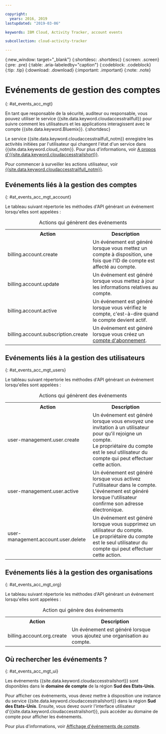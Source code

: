 ```yaml
---

copyright:
  years: 2016, 2019
lastupdated: "2019-03-06"

keywords: IBM Cloud, Activity Tracker, account events

subcollection: cloud-activity-tracker

---
```


{:new_window: target="_blank"}
{:shortdesc: .shortdesc}
{:screen: .screen}
{:pre: .pre}
{:table: .aria-labeledby="caption"}
{:codeblock: .codeblock}
{:tip: .tip}
{:download: .download}
{:important: .important}
{:note: .note}

# Evénements de gestion des comptes  
{: #at_events_acc_mgt}

En tant que responsable de la sécurité, auditeur ou responsable, vous pouvez utiliser le service {{site.data.keyword.cloudaccesstrailfull}} pour suivre comment les utilisateurs et les applications interagissent avec le compte {{site.data.keyword.Bluemix}}. 
{:shortdesc}

Le service {{site.data.keyword.cloudaccesstrailfull_notm}} enregistre les activités initiées par l'utilisateur qui changent l'état d'un service dans {{site.data.keyword.cloud_notm}}. Pour plus d'informations, voir [A propos d'{{site.data.keyword.cloudaccesstrailshort}}](/docs/services/cloud-activity-tracker?topic=cloud-activity-tracker-activity_tracker_ov#activity_tracker_ov).

Pour commencer à surveiller les actions utilisateur, voir [{{site.data.keyword.cloudaccesstrailfull_notm}}](/docs/services/cloud-activity-tracker?topic=cloud-activity-tracker-getting-started-with-cla#getting-started-with-cla). 



## Evénements liés à la gestion des comptes
{: #at_events_acc_mgt_account}

Le tableau suivant répertorie les méthodes d'API générant un événement lorsqu'elles sont appelées :

<table>
  <caption>Actions qui génèrent des événements</caption>
  <tr>
    <th>Action</th>
	  <th>Description</th>
  </tr>
  <tr>
    <td>billing.account.create</td>
	  <td>Un événement est généré lorsque vous mettez un compte à disposition, une fois que l'ID de compte est affecté au compte.</td>
  </tr>
  <tr>
    <td>billing.account.update</td>
	  <td>Un événement est généré lorsque vous mettez à jour les informations relatives au compte.</td>
  </tr>
  <tr>
    <td>billing.account.active</td>
	  <td>Un événement est généré lorsque vous vérifiez le compte, c'est-à-dire quand le compte devient actif.</td>
  </tr>
  <tr>
    <td>billing.account.subscription.create</td>
	  <td>Un événement est généré lorsque vous créez un <a href="/docs/account?topic=account-accounts#subscription-account">compte d'abonnement</a>.</td>
  </tr>
</table>



## Evénements liés à la gestion des utilisateurs
{: #at_events_acc_mgt_users}

Le tableau suivant répertorie les méthodes d'API générant un événement lorsqu'elles sont appelées :

<table>
  <caption>Actions qui génèrent des événements</caption>
  <tr>
    <th>Action</th>
	  <th>Description</th>
  </tr>
  <tr>
    <td>user-management.user.create</td>
	  <td>Un événement est généré lorsque vous envoyez une invitation à un utilisateur pour qu'il rejoigne un compte. </br>Le propriétaire du compte est le seul utilisateur du compte qui peut effectuer cette action.</td>
  </tr>
  <tr>
    <td>user-management.user.active</td>
	  <td>Un événement est généré lorsque vous activez l'utilisateur dans le compte. </br>L'événement est généré lorsque l'utilisateur confirme son adresse électronique.</td>
  </tr>
  <tr>
    <td>user-management.account.user.delete</td>
	  <td>Un événement est généré lorsque vous supprimez un utilisateur du compte. </br>Le propriétaire du compte est le seul utilisateur du compte qui peut effectuer cette action.</td>
  </tr>
</table>

## Evénements liés à la gestion des organisations
{: #at_events_acc_mgt_org}

Le tableau suivant répertorie les méthodes d'API générant un événement lorsqu'elles sont appelées :

<table>
  <caption>Action qui génère des événements</caption>
  <tr>
    <th>Action</th>
	  <th>Description</th>
  </tr>
  <tr>
    <td>billing.account.org.create</td>
	  <td>Un événement est généré lorsque vous ajoutez une organisation au compte.</td>
  </tr>
</table>

## Où rechercher les événements ?
{: #at_events_acc_mgt_ui}

Les événements {{site.data.keyword.cloudaccesstrailshort}} sont disponibles dans le **domaine de compte** de la région **Sud des Etats-Unis**. 

Pour afficher ces événements, vous devez mettre à disposition une instance du service {{site.data.keyword.cloudaccesstrailshort}} dans la région **Sud des Etats-Unis**. Ensuite, vous devez ouvrir l'interface utilisateur d'{{site.data.keyword.cloudaccesstrailshort}}, puis accéder au domaine de compte pour afficher les événements. 

Pour plus d'informations, voir [Affichage d'événements de compte](/docs/services/cloud-activity-tracker/how-to/manage-events-ui?topic=cloud-activity-tracker-view_acc_events#view_acc_events_account_events).









